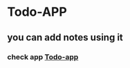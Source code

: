 # Todo-APP
## you can add notes using it
### check app [Todo-app](https://todo-app-ahmed-sakr.netlify.app)
